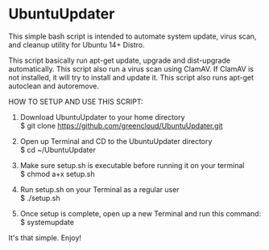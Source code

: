 # UbuntuUpdater
This simple bash script is intended to automate system update, virus scan, and cleanup utility for Ubuntu 14+ Distro.

This script basically run apt-get update, upgrade and dist-upgrade automatically.
This script also run a virus scan using ClamAV. If ClamAV is not installed, it will try to install and update it.
This script also runs apt-get autoclean and autoremove.<br />


HOW TO SETUP AND USE THIS SCRIPT:

  1. Download UbuntuUpdater to your home directory<br />
      $ git clone https://github.com/greencloud/UbuntuUpdater.git

  2. Open up Terminal and CD to the UbuntuUpdater directory<br />
      $ cd ~/UbuntuUpdater

  3. Make sure setup.sh is executable before running it on your terminal<br />
      $ chmod a+x setup.sh

  4. Run setup.sh on your Terminal as a regular user<br />
      $ ./setup.sh

  5. Once setup is complete, open up a new Terminal and run this command:<br />
      $ systemupdate<br />


It's that simple. Enjoy!
